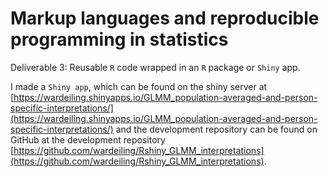 # Markup languages and reproducible programming in statistics

Deliverable 3: Reusable `R` code wrapped in an `R` package or `Shiny` app.

 I made a `Shiny app`, which can be found on the shiny server at [https://wardeiling.shinyapps.io/GLMM_population-averaged-and-person-specific-interpretations/](https://wardeiling.shinyapps.io/GLMM_population-averaged-and-person-specific-interpretations/) and the development repository can be found on GitHub at the development repository [https://github.com/wardeiling/Rshiny_GLMM_interpretations](https://github.com/wardeiling/Rshiny_GLMM_interpretations).

